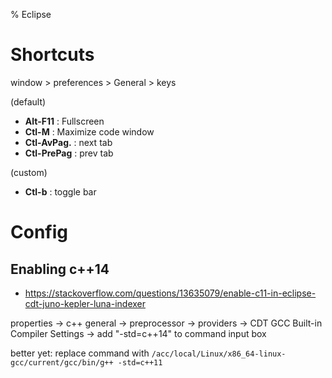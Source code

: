 % Eclipse

# Shortcuts

window > preferences > General > keys

(default)

- **Alt-F11**    : Fullscreen
- **Ctl-M**      : Maximize code window
- **Ctl-AvPag.** : next tab
- **Ctl-PrePag** : prev tab

(custom)

- **Ctl-b** : toggle bar

# Config

## Enabling c++14

- https://stackoverflow.com/questions/13635079/enable-c11-in-eclipse-cdt-juno-kepler-luna-indexer

properties -> c++ general -> preprocessor -> providers -> CDT GCC Built-in Compiler Settings -> add "-std=c++14" to command input box

better yet: replace command with `/acc/local/Linux/x86_64-linux-gcc/current/gcc/bin/g++ -std=c++11`
